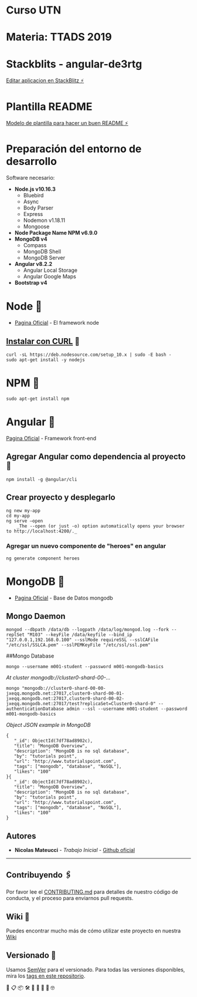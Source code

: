 # Curso UTN
# Materia: TTADS 2019 

# Stackblits - angular-de3rtg

[Editar aplicacion en StackBlitz ⚡️](https://stackblitz.com/edit/angular-de3rtg)

# Plantilla README

[Modelo de plantilla para hacer un buen README ⚡️](https://gist.github.com/Villanuevand/6386899f70346d4580c723232524d35a)


# Preparación del entorno de desarrollo

Software necesario:
* **Node.js v10.16.3**
  * Bluebird
  * Async
  * Body Parser
  * Express 
  * Nodemon v1.18.11
  * Mongoose
* **Node Package Name NPM v6.9.0**
* **MongoDB v4**
  * Compass
  * MongoDB Shell
  * MongoDB Server
* **Angular v8.2.2**
  * Angular Local Storage
  * Angular Google Maps
* **Bootstrap v4**


# Node 🚀

* [Pagina Oficial](https://nodejs.org/es/) - El framework node

## [Instalar con CURL](https://github.com/nodesource/distributions#debinstall) 🔧

```
curl -sL https://deb.nodesource.com/setup_10.x | sudo -E bash -
sudo apt-get install -y nodejs
```
# NPM 🚀

```
sudo apt-get install npm
```

# Angular 🚀

[Pagina Oficial](https://angular.io/start) - Framework front-end
## Agregar Angular como dependencia al proyecto 🔧

```
npm install -g @angular/cli
```

## Crear proyecto y desplegarlo
```
ng new my-app
cd my-app
ng serve –open 
	_The --open (or just -o) option automatically opens your browser to http://localhost:4200/._
```

### Agregar un nuevo componente de "heroes" en angular
```
ng generate component heroes
```

# MongoDB 🚀

* [Pagina Oficial](https://www.mongodb.com/es) - Base de Datos mongodb

## Mongo Daemon
```
mongod --dbpath /data/db --logpath /data/log/mongod.log --fork --replSet "M103" --keyFile /data/keyfile --bind_ip "127.0.0.1,192.168.0.100" --sslMode requireSSL --sslCAFile "/etc/ssl/SSLCA.pem" --sslPEMKeyFile "/etc/ssl/ssl.pem"
```

##Mongo Database

```
mongo --username m001-student --password m001-mongodb-basics
```

_At cluster mongodb://cluster0-shard-00-..._
```
mongo "mongodb://cluster0-shard-00-00-jxeqq.mongodb.net:27017,cluster0-shard-00-01-jxeqq.mongodb.net:27017,cluster0-shard-00-02-jxeqq.mongodb.net:27017/test?replicaSet=Cluster0-shard-0" --authenticationDatabase admin --ssl --username m001-student --password m001-mongodb-basics
```

_Object JSON example in MongoDB_

```
{
   "_id": ObjectId(7df78ad8902c),
   "title": "MongoDB Overview", 
   "description": "MongoDB is no sql database",
   "by": "tutorials point",
   "url": "http://www.tutorialspoint.com",
   "tags": ["mongodb", "database", "NoSQL"],
   "likes": "100"
}{
   "_id": ObjectId(7df78ad8902c),
   "title": "MongoDB Overview", 
   "description": "MongoDB is no sql database",
   "by": "tutorials point",
   "url": "http://www.tutorialspoint.com",
   "tags": ["mongodb", "database", "NoSQL"],
   "likes": "100"
}
```
## Autores 

* **Nicolas Mateucci** - *Trabajo Inicial* - [Github oficial](https://github.com/nicomateucci)

--------------------------------------------------------

## Contribuyendo 🖇️

Por favor lee el [CONTRIBUTING.md](https://gist.github.com/villanuevand/xxxxxx) para detalles de nuestro código de conducta, y el proceso para enviarnos pull requests.

## Wiki 📖

Puedes encontrar mucho más de cómo utilizar este proyecto en nuestra [Wiki](https://github.com/tu/proyecto/wiki)

## Versionado 📌

Usamos [SemVer](http://semver.org/) para el versionado. Para todas las versiones disponibles, mira los [tags en este repositorio](https://github.com/tu/proyecto/tags).

🚀 📋 📦 🛠️ 📄 🎁 📢 🍺 🤓